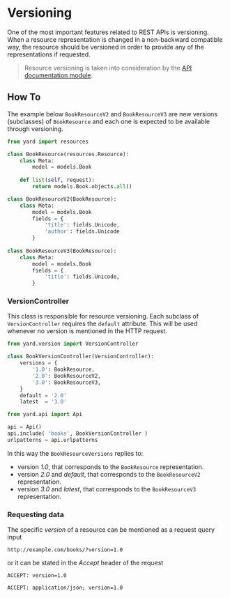 # Versioning

One of the most important features related to REST APIs is versioning. When a resource representation is changed in a non-backward compatible way, the resource should be versioned in order to provide any of the representations if requested.

> Resource versioning is taken into consideration by the [API documentation module](resource/meta/documentation.md).


## How To

The example below `BookResourceV2` and `BookResourceV3` are new versions (subclasses) of `BookResource` and each one is expected to be available through versioning.

```python
from yard import resources

class BookResource(resources.Resource):
    class Meta:
        model = models.Book
    
    def list(self, request):
        return models.Book.objects.all()

class BookResourceV2(BookResource):
    class Meta:
        model = models.Book
        fields = {
            'title': fields.Unicode, 
            'author': fields.Unicode
        }
    
class BookResourceV3(BookResource):
    class Meta:
        model = models.Book
        fields = {
            'title': fields.Unicode, 
        }
```    


### VersionController

This class is responsible for resource versioning. Each subclass of `VersionController` requires the `default` attribute. This will be used whenever no version is mentioned in the HTTP request.

```python
from yard.version import VersionController

class BookVersionController(VersionController):
    versions = {
        '1.0': BookResource,
        '2.0': BookResourceV2,
        '3.0': BookResourceV3,
    }
    default = '2.0'
    latest  = '3.0'
```    

```python
from yard.api import Api

api = Api()
api.include( 'books', BookVersionController )
urlpatterns = api.urlpatterns
```

In this way the `BookResourceVersions` replies to:

- version *1.0*, that corresponds to the `BookResource` representation.
- version *2.0* and *default*, that corresponds to the `BookResourceV2` representation.
- version *3.0* and *latest*, that corresponds to the `BookResourceV3` representation.


### Requesting data

The specific *version* of a resource can be mentioned as a request query input

    http://example.com/books/?version=1.0

or it can be stated in the *Accept* header of the request

    ACCEPT: version=1.0

    ACCEPT: application/json; version=1.0
